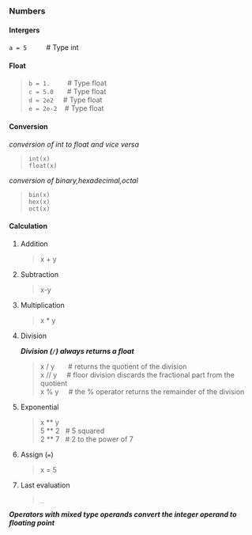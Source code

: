 
### Numbers

#### Intergers

 `a = 5`&nbsp; &nbsp; &nbsp; &nbsp; &nbsp; # Type int

#### Float

>`b = 1.` &nbsp; &nbsp; &nbsp; &nbsp; # Type float<br>
>`c = 5.0` &nbsp; &nbsp; &nbsp; # Type float<br>
>`d = 2e2`&nbsp; &nbsp; &nbsp;# Type float<br> 
>`e = 2e-2`&nbsp; &nbsp; # Type float<br>   

#### Conversion

*conversion of int to float and vice versa*  
 >`int(x)`  
 >`float(x)`

*conversion of binary,hexadecimal,octal*
>`bin(x)`  
>`hex(x)`  
>`oct(x)`  

#### Calculation
1. Addition
    >x + y
2. Subtraction
    >x-y
4. Multiplication
    >x * y
5. Division  

    ***Division (`/`) always returns a float***

     >x / y &nbsp; &nbsp; &nbsp; # returns the quotient of the division  
     >x // y &nbsp; &nbsp; # floor division discards the fractional part from the quotient  
     >x % y &nbsp; &nbsp; # the % operator returns the remainder of the division  

6. Exponential
    >x ** y  
    >5 ** 2 &nbsp; # 5 squared  
    >2 ** 7 &nbsp; # 2 to the power of 7  
    
7. Assign (`=`)
    >x = 5

8. Last evaluation 
   >`_`

***Operators with mixed type operands convert the integer operand to floating point***


